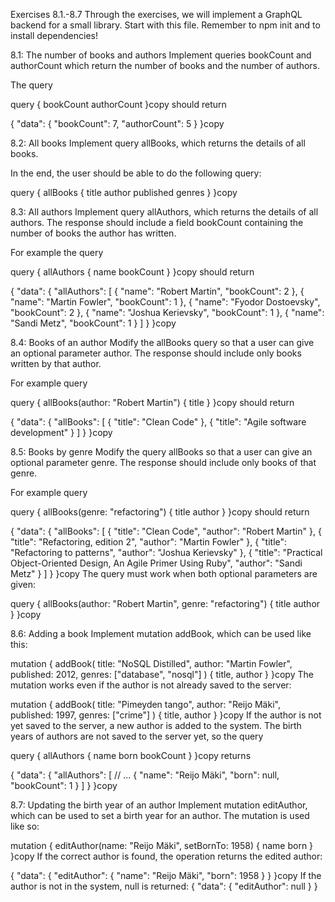 Exercises 8.1.-8.7
Through the exercises, we will implement a GraphQL backend for a small library. Start with this file. Remember to npm init and to install dependencies!

8.1: The number of books and authors
Implement queries bookCount and authorCount which return the number of books and the number of authors.

The query

query {
  bookCount
  authorCount
}copy
should return

{
  "data": {
    "bookCount": 7,
    "authorCount": 5
  }
}copy


8.2: All books
Implement query allBooks, which returns the details of all books.

In the end, the user should be able to do the following query:

query {
  allBooks { 
    title 
    author
    published 
    genres
  }
}copy


8.3: All authors
Implement query allAuthors, which returns the details of all authors. The response should include a field bookCount containing the number of books the author has written.

For example the query

query {
  allAuthors {
    name
    bookCount
  }
}copy
should return

{
  "data": {
    "allAuthors": [
      {
        "name": "Robert Martin",
        "bookCount": 2
      },
      {
        "name": "Martin Fowler",
        "bookCount": 1
      },
      {
        "name": "Fyodor Dostoevsky",
        "bookCount": 2
      },
      {
        "name": "Joshua Kerievsky",
        "bookCount": 1
      },
      {
        "name": "Sandi Metz",
        "bookCount": 1
      }
    ]
  }
}copy



8.4: Books of an author
Modify the allBooks query so that a user can give an optional parameter author. The response should include only books written by that author.

For example query

query {
  allBooks(author: "Robert Martin") {
    title
  }
}copy
should return

{
  "data": {
    "allBooks": [
      {
        "title": "Clean Code"
      },
      {
        "title": "Agile software development"
      }
    ]
  }
}copy




8.5: Books by genre
Modify the query allBooks so that a user can give an optional parameter genre. The response should include only books of that genre.

For example query

query {
  allBooks(genre: "refactoring") {
    title
    author
  }
}copy
should return

{
  "data": {
    "allBooks": [
      {
        "title": "Clean Code",
        "author": "Robert Martin"
      },
      {
        "title": "Refactoring, edition 2",
        "author": "Martin Fowler"
      },
      {
        "title": "Refactoring to patterns",
        "author": "Joshua Kerievsky"
      },
      {
        "title": "Practical Object-Oriented Design, An Agile Primer Using Ruby",
        "author": "Sandi Metz"
      }
    ]
  }
}copy
The query must work when both optional parameters are given:

query {
  allBooks(author: "Robert Martin", genre: "refactoring") {
    title
    author
  }
}copy




8.6: Adding a book
Implement mutation addBook, which can be used like this:

mutation {
  addBook(
    title: "NoSQL Distilled",
    author: "Martin Fowler",
    published: 2012,
    genres: ["database", "nosql"]
  ) {
    title,
    author
  }
}copy
The mutation works even if the author is not already saved to the server:

mutation {
  addBook(
    title: "Pimeyden tango",
    author: "Reijo Mäki",
    published: 1997,
    genres: ["crime"]
  ) {
    title,
    author
  }
}copy
If the author is not yet saved to the server, a new author is added to the system. The birth years of authors are not saved to the server yet, so the query

query {
  allAuthors {
    name
    born
    bookCount
  }
}copy
returns

{
  "data": {
    "allAuthors": [
      // ...
      {
        "name": "Reijo Mäki",
        "born": null,
        "bookCount": 1
      }
    ]
  }
}copy



8.7: Updating the birth year of an author
Implement mutation editAuthor, which can be used to set a birth year for an author. The mutation is used like so:

mutation {
  editAuthor(name: "Reijo Mäki", setBornTo: 1958) {
    name
    born
  }
}copy
If the correct author is found, the operation returns the edited author:

{
  "data": {
    "editAuthor": {
      "name": "Reijo Mäki",
      "born": 1958
    }
  }
}copy
If the author is not in the system, null is returned:
{
  "data": {
    "editAuthor": null
  }
}